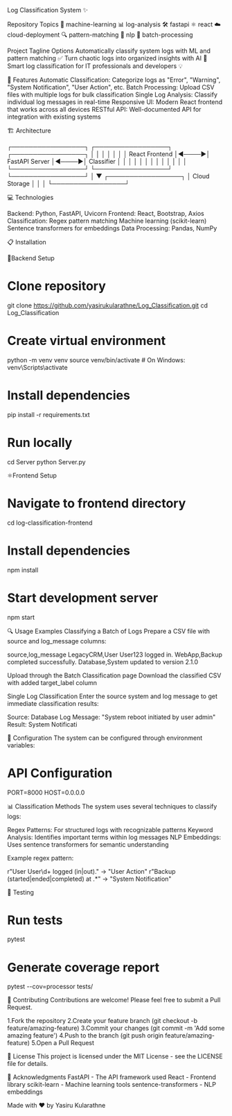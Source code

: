 
Log Classification System ✨

Repository Topics 
🤖 machine-learning
📊 log-analysis
🛠️ fastapi
⚛️ react
☁️ cloud-deployment
🔍 pattern-matching
🧠 nlp
🔄 batch-processing

Project Tagline Options
Automatically classify system logs with ML and pattern matching ✅
Turn chaotic logs into organized insights with AI 🚀
Smart log classification for IT professionals and developers 💡

🚀 Features
Automatic Classification: Categorize logs as "Error", "Warning", "System Notification", "User Action", etc.
Batch Processing: Upload CSV files with multiple logs for bulk classification
Single Log Analysis: Classify individual log messages in real-time
Responsive UI: Modern React frontend that works across all devices
RESTful API: Well-documented API for integration with existing systems

🏗️ Architecture

┌─────────────────┐      ┌─────────────────┐      ┌─────────────────┐
│                 │      │                 │      │                 │
│  React Frontend │◄────►│  FastAPI Server │◄────►│    Classifier   │
│                 │      │                 │      │                 │
│                 │      │                 │      │                 │
└─────────────────┘      └─────────────────┘      └─────────────────┘
                                 │
                                 ▼
                         ┌─────────────────┐
                         │   Cloud Storage │
                         │                 │
                         └─────────────────┘

💻 Technologies

Backend: Python, FastAPI, Uvicorn
Frontend: React, Bootstrap, Axios
Classification:
           Regex pattern matching
           Machine learning (scikit-learn)
           Sentence transformers for embeddings
Data Processing: Pandas, NumPy


📋 Installation

🐍Backend Setup

# Clone repository
git clone https://github.com/yasirukularathne/Log_Classification.git
cd Log_Classification

# Create virtual environment
python -m venv venv
source venv/bin/activate  # On Windows: venv\Scripts\activate

# Install dependencies
pip install -r requirements.txt

# Run locally
cd Server
python Server.py

⚛️Frontend Setup
# Navigate to frontend directory
cd log-classification-frontend

# Install dependencies
npm install

# Start development server
npm start

🔍 Usage Examples
Classifying a Batch of Logs
Prepare a CSV file with source and log_message columns:

source,log_message
LegacyCRM,User User123 logged in.
WebApp,Backup completed successfully.
Database,System updated to version 2.1.0


Upload through the Batch Classification page
Download the classified CSV with added target_label column


Single Log Classification
Enter the source system and log message to get immediate classification results:

Source: Database
Log Message: "System reboot initiated by user admin"
Result: System Notificati

🔧 Configuration
The system can be configured through environment variables:

# API Configuration
PORT=8000
HOST=0.0.0.0

📊 Classification Methods
The system uses several techniques to classify logs:

Regex Patterns: For structured logs with recognizable patterns
Keyword Analysis: Identifies important terms within log messages
NLP Embeddings: Uses sentence transformers for semantic understanding

Example regex pattern:

r"User User\d+ logged (in|out)." -> "User Action"
r"Backup (started|ended|completed) at .*" -> "System Notification"

🧪 Testing

# Run tests
pytest

# Generate coverage report
pytest --cov=processor tests/


🤝 Contributing
Contributions are welcome! Please feel free to submit a Pull Request.

1.Fork the repository
2.Create your feature branch (git checkout -b feature/amazing-feature)
3.Commit your changes (git commit -m 'Add some amazing feature')
4.Push to the branch (git push origin feature/amazing-feature)
5.Open a Pull Request

📄 License
This project is licensed under the MIT License - see the LICENSE file for details.

👏 Acknowledgments
FastAPI - The API framework used
React - Frontend library
scikit-learn - Machine learning tools
sentence-transformers - NLP embeddings


Made with ❤️ by Yasiru Kularathne